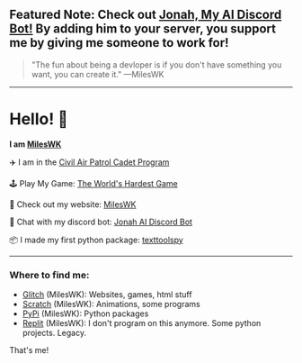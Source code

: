 **Featured Note:** Check out [Jonah, My AI Discord Bot!](https://jonah-bot.glitch.me) By adding him to your server, you support me by giving me someone to work for!
---


> "The fun about being a devloper is if you don't have something you want, you can create it."   —MilesWK
----
# Hello! :wave:

**I am [MilesWK](https://mileswk.glitch.me/)**

✈️ I am in the [Civil Air Patrol Cadet Program](https://www.gocivilairpatrol.com/)

🕹️ Play My Game: [The World's Hardest Game](https://worlds-hardest-game-mileswk.glitch.me/)

🔗 Check out my website: [MilesWK](https://mileswk.glitch.me/)

🤖 Chat with my discord bot: [Jonah AI Discord Bot](https://jonah-bot.glitch.me)

📦 I made my first python package: [texttoolspy](https://pypi.org/project/texttoolspy/)

---
### Where to find me:

- [Glitch](https://glitch.com/@MilesWK) (MilesWK): Websites, games, html stuff
- [Scratch](scratch.mit.edu/users/MilesWK/) (MilesWK): Animations, some programs
- [PyPi](https://pypi.org/user/MilesWK/) (MilesWK): Python packages
- [Replit](https://replit.com/@MilesWK) (MilesWK): I don't program on this anymore. Some python projects. Legacy.

That's me!
